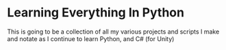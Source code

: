 # Learning Everything In Python
This is going to be a collection of all my various projects and scripts I make and notate as I continue to learn Python, and C# (for Unity)
